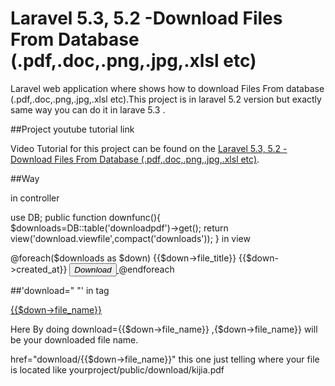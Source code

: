 # Laravel 5.3, 5.2 -Download Files From Database (.pdf,.doc,.png,.jpg,.xlsl etc)

Laravel web application where shows how to download Files From database (.pdf,.doc,.png,.jpg,.xlsl etc).This project is in laravel 5.2 version but exactly same  way you 
can do it in larave 5.3 .

##Project youtube tutorial link

Video Tutorial for this project can be found on the [Laravel 5.3, 5.2 -Download Files From Database (.pdf,.doc,.png,.jpg,.xlsl etc)](https://www.youtube.com/watch?v=AlnackyPJPY).


##Way

in controller

use DB;
public function downfunc(){
    	$downloads=DB::table('downloadpdf')->get();
    	return view('download.viewfile',compact('downloads'));
    }
 in view
 
 @foreach($downloads as $down)
		<tr>
			<td>{{$down->file_title}}</td>
			<td>{{$down->created_at}}</td>
			<td>
				<a href="download/{{$down->file_name}}" download="{{$down->file_name}}">
					<button type="button" class="btn btn-primary">
						<i class="glyphicon glyphicon-download">
							Download
						</i>
				   </button>
				</a>
			</td>
		</tr>
	@endforeach


##'download=" "' in <a> tag

<a href="download/{{$down->file_name}}" download="{{$down->file_name}}">	{{$down->file_name}}	</a>

Here By doing download={{$down->file_name}} ,{$down->file_name}} will be your downloaded file name.

href="download/{{$down->file_name}}" this one just telling where your file is located like yourproject/public/download/kijia.pdf

